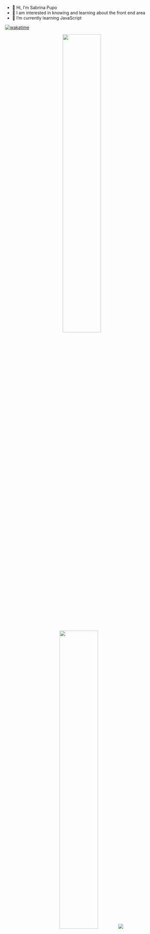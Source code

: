 - 👋 Hi, I’m Sabrina Pupo
- 👀 I am interested in knowing and learning about the front end area
- 🌱 I’m currently learning JavaScript

[![wakatime](https://wakatime.com/badge/user/81f83e70-15cb-4925-af83-7ac1bd361272.svg)](https://wakatime.com/@81f83e70-15cb-4925-af83-7ac1bd361272)

<p align="center">
  <img height="50%" width="auto" src ="https://github-readme-stats.vercel.app/api?username=sabrinath1&show_icons=true&count_private=true&theme=darcula&hide_border=true&hide=issues,contribs&bg_color=00000000">
  <img height="50%" width="auto" src ="https://github-readme-stats.vercel.app/api/top-langs/?username=sabrinath1&layout=compact&hide_border=true&theme=darcula&bg_color=00000000&langs_count=10">
  <img src ="https://github-readme-streak-stats.herokuapp.com?user=sabrinath1&theme=darcula&hide_border=true&background=FFFFFF00">
  <br>
  <br>
  <a href="https://www.buymeacoffee.com/sabrinath1"> <img align="center" src="https://cdn.buymeacoffee.com/buttons/v2/default-orange.png" height="50" width="210" alt="sabrinath1" /></a>
</p>
